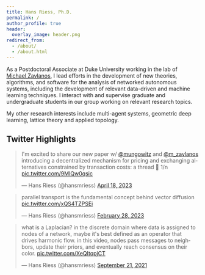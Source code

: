 ```yaml
---
title: Hans Riess, Ph.D.
permalink: /
author_profile: true
header: 
  overlay_image: header.png
redirect_from: 
  - /about/
  - /about.html
---
```


As a Postdoctoral Associate at Duke University working in the lab of [Michael Zavlanos](https://www.michaelmzavlanos.org/group), I lead efforts in the development of new theories, algorithms, and software for the analysis of networked autonomous systems, including the development of relevant data-driven and machine learning techniques. I interact with and supervise graduate and undergraduate students in our group working on relevant research topics.

My other research interests include multi-agent systems, geometric deep learning, lattice theory and applied topology.

## Twitter Highlights

<blockquote class="twitter-tweet" data-theme="light"><p lang="en" dir="ltr">I&#39;m excited to share our new paper w/ <a href="https://twitter.com/mungowitz?ref_src=twsrc%5Etfw">@mungowitz</a> and <a href="https://twitter.com/m_zavlanos?ref_src=twsrc%5Etfw">@m_zavlanos</a> introducing a decentralized mechanism for pricing and exchanging alternatives constrained by transaction costs: a thread 🧵 1/n <a href="https://t.co/9MIQw0qsic">pic.twitter.com/9MIQw0qsic</a></p>&mdash; Hans Riess (@hansmriess) <a href="https://twitter.com/hansmriess/status/1648350267631337478?ref_src=twsrc%5Etfw">April 18, 2023</a></blockquote> <script async src="https://platform.twitter.com/widgets.js" charset="utf-8"></script>

<blockquote class="twitter-tweet"><p lang="en" dir="ltr">parallel transport is the fundamental concept behind vector diffusion <a href="https://t.co/xQS4TZPSEi">pic.twitter.com/xQS4TZPSEi</a></p>&mdash; Hans Riess (@hansmriess) <a href="https://twitter.com/hansmriess/status/1630679042734080004?ref_src=twsrc%5Etfw">February 28, 2023</a></blockquote> <script async src="https://platform.twitter.com/widgets.js" charset="utf-8"></script>

<blockquote class="twitter-tweet"><p lang="en" dir="ltr">what is a Laplacian? in the discrete domain where data is assigned to nodes of a network, maybe it&#39;s best defined as an operator that drives harmonic flow. in this video, nodes pass messages to neighbors, update their priors, and eventually reach consensus on their color. <a href="https://t.co/XeQItqpjCT">pic.twitter.com/XeQItqpjCT</a></p>&mdash; Hans Riess (@hansmriess) <a href="https://twitter.com/hansmriess/status/1440414220806344716?ref_src=twsrc%5Etfw">September 21, 2021</a></blockquote> <script async src="https://platform.twitter.com/widgets.js" charset="utf-8"></script>

